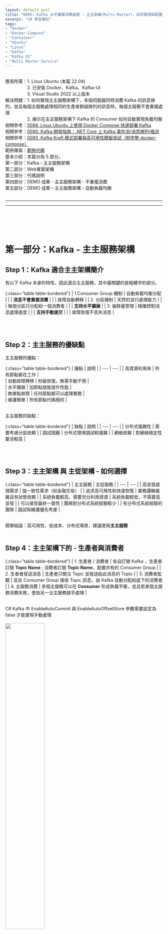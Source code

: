 ```yaml
---
layout: default_post
title: "0095. Kafka 水平擴展消費處理 - 主主架構(Multi-Master)，如何實現與配置方式"
excerpt: "C# 學習筆記"
tags: 
- "Docker"
- "Docker-Compose"
- "Container"
- "Ubuntu"
- "Linux"
- "Kafka"
- "Kafka UI"
- "Multi Master Service"
---
```


<div class="summary">
<br/>應用所需：1. Linux Ubuntu (本篇 22.04)
<br/>&emsp;&emsp;&emsp;&emsp;&emsp;2. 已安裝 Docker、Kafka、Kafka-UI
<br/>&emsp;&emsp;&emsp;&emsp;&emsp;3. Visual Studio 2022 以上版本
<br/>解決問題：1. 如何實現主主服務架構下，多個伺服器同時消費 Kafka 的訊息隊列，並且每個主服務處理相同的生產者群組隊列的訊息時，每個主服務不會重複處理
<br/>&emsp;&emsp;&emsp;&emsp;&emsp;2. 展示在主主服務架構下 Kafka 的 Consumer 如何自動實現負載均衡
<br/>相關參考：<a href="https://gotoa1234.github.io/2025/04/05/1.html">0089. Linux Ubuntu 上使用 Docker Compose 快速部署 Kafka</a>
<br/>相關參考：<a href="https://gotoa1234.github.io/2025/04/12/1.html">0090. Kafka 開發指南：.NET Core 上 Kafka 事件流(消息隊列)推送</a>
<br/>相關參考：<a href="https://gotoa1234.github.io/2025/05/10/1.html">0093. Kafka Kraft 模式部署與高可用性模擬測試（附完整 docker-compose）</a>
<br/>範例專案：<a href="https://github.com/gotoa1234/MyBlogExample/tree/main/KafkaMultiMasterServerExample">範例代碼</a>
<br/>基本介紹：本篇分為 5 部分。
<br/>第一部分：Kafka - 主主服務架構
<br/>第二部分：Web專案架構
<br/>第三部分：代碼說明
<br/>第四部分：DEMO 成果 - 主主服務架構 - 不重複消費
<br/>第五部分：DEMO 成果 - 主主服務架構 - 自動負載均衡

</div>

<div class="title">
    <br/><hr class="titleinner">
	<span></span>
	<hr class="titleinner"><br/>
</div>

<br/><br/>

<h1>第一部分：Kafka - 主主服務架構</h1>

<h2>Step 1：Kafka 適合主主架構簡介</h2>
有以下 Kafka 本身的特性，因此適合主主服務，其中最關鍵的是粗體字的部分。

{:class="table table-bordered"}
| 1.Consumer Group 機制 | 自動負載均衡分配 | 
|                       | **消息不會重複消費** | 
|                       | 故障自動轉移 | 
| 2. 分區機制 | 天然的並行處理能力 | 
|            | 每個分區只分配給一個消費者 | 
|            | **支持水平擴展** | 
| 3. 偏移量管理 | 精確控制消息處理進度 | 
|              | **支持手動提交** | 
|              | 故障恢復不丟失消息 | 


<br/><br/>

<h2>Step 2：主主服務的優缺點</h2>

主主服務的優點：

{:class="table table-bordered"}
| 優點 | 說明 |
| --- | --- | 
| 高資源利用率 | 所有節點都在工作 |  
| 自動故障轉移 | 秒級恢復，無需手動干預  |  
| 水平擴展  | 加節點就能提升性能 |  
| 無單點故障  | 任何節點都可以處理業務 |  
| 維護簡單  | 所有節點代碼相同 |  

<br/>主主服務的缺點：

{:class="table table-bordered"}
| 缺點 | 說明 |
| --- | --- | 
| 分布式複雜性 | 需要考慮分區依賴 |
| 調試困難 | 分布式環境調試較複雜 |
| 網絡依賴 | 對網絡穩定性要求較高 |


<br/><br/>


<h2>Step 3：主主架構 與 主從架構 - 如何選擇</h2>

{:class="table table-bordered"}
| 主主服務 | 主從服務 |
| --- | --- |
| 高並發處理需求 | 強一致性需求（如金融交易） |
| 追求高可用性和快速恢復 | 業務邏輯複雜且有狀態依賴 |
| 系統負載較高，需要充分利用資源 | 系統負載較低，不需要高並發 |
| 可以接受最終一致性 | 團隊對分布式系統經驗較少 |
| 有分布式系統經驗的團隊 | 調試和維護優先考慮  |

<br/>簡單結論：高可用性、低成本、分布式場景，建議使用**主主服務**
<br/><br/>



<h2>Step 4：主主架構下的 - 生產者與消費者</h2>

{:class="table table-bordered"}
| 1. 生產者 / 消費者 | 各自訂閱 Kafka ，生產者訂閱 **Topic Name** ; 消費者訂閱 **Topic Name**，配置共有的 Consumer Group |
| 2. 生者者發送消息 | 生產者只關注 Topic 並發送給此消息的 Topic  |
| 3. 消費者監聽 | 並且 Consumer Group 接收 Topic 訊息，由 Kafka 自動分配給底下的消費者 |
| 4. 主服務消費 | 多個主服務可以在 **Consumer** 形成負載平衡，並且若某個主服務消費失敗，會由另一台主服務接手處理 |
 
<br/>C# Kafka 中 EnableAutoCommit 與 EnableAutoOffsetStore 參數需要設定為 false 才能實現手動處理  
<br/> <img src="/assets/image/LearnNote/2025_06_14/000_1.png" alt="" width="50%" height="50%" />
<br/><br/>




<h1>第二部分：Web專案架構</h1>

<h2>Step 1：範例專案架構</h2>

打開<a href="https://github.com/gotoa1234/MyBlogExample/tree/main/KafkaMultiMasterServerExample">範例代碼</a>後，架構基本分成以下：
<br/>備註：此專案有參考此<a href="https://github.com/gotoa1234/MyBlogExample/tree/main/KafkaAspCoreWebExample">專案代碼</a>，因此不用重新實作 Kafka 

{:class="table table-bordered"}
| 1. Service - BackGround | ： | 背景服務，持續輪詢 Kafka 持續消費指定的 TopicName 並使用共同的 ConsumerGroup 進行消費訊息 | 
| 2. Web 控制器  | ： | 參考專案後，需將 HomeController 改名成另一個名稱，避免衝突 | 
| 3. 初始化配置  | ： | 基本的依賴注入，並且引用 Kafka Confluent 套件，並註冊背景服務  | 

<br/> <img src="/assets/image/LearnNote/2025_06_14/000_2.png" alt="" width="50%" height="50%" />
<br/><br/>




<h1>第三部分：代碼說明</h1>

<h2>Step 1： Service - BackGround</h2>
這是主主服務最核心部分：背景服務分成 2 部分，第一部分是執行背景工作 - 持續消費 ; 第二部分是關閉時的釋放資源
<br/>要實現主主服務架構，必須在 2-1. ~ 2-5. 設定好手動執行消費
<br/>然後 3-1. 才能讓主服務正常響應 Kafka 已經消費完畢。

``` C#
public class KafkaMultiMasterConsumerHostedService : BackgroundService
{
    private readonly ILogger<KafkaMultiMasterConsumerHostedService> _logger;
    private readonly IKafkaConsumerService _kafkaConsumerService;
    private readonly KafkaConfigOptions _kafkaConfig;
    private IConsumer<string, string> _consumer;
    private readonly IConfiguration _configuration;
    private bool _isConnected = false;

    public KafkaMultiMasterConsumerHostedService(ILogger<KafkaMultiMasterConsumerHostedService> logger,
        IKafkaConsumerService kafkaConsumerService,
        IConfiguration configuration,
        IOptions<KafkaConfigOptions> kafkaConfigOptions)
    {
        _logger = logger;
        _kafkaConsumerService = kafkaConsumerService;
        _kafkaConfig = kafkaConfigOptions.Value;
        _configuration = configuration;
    }

    /// <summary>
    /// 一、持續執行的背景工作
    /// </summary>        
    protected override async Task ExecuteAsync(CancellationToken stoppingToken)
    {
        try
        {
            // 1. 記錄配置資訊
            var urls = _configuration["urls"] ?? string.Empty;
            _logger.LogInformation($"當前主服務位置: {urls}");
            _logger.LogInformation($"嘗試連接到 Kafka 伺服器: {_kafkaConfig.BootstrapServers}");
            _logger.LogInformation($"傾聽生產者的主題: {_kafkaConfig.TopicName}");
            _logger.LogInformation($"消費者群組多個主主都是用相同的: {_kafkaConfig.ConsumerGroupId}");
            
            
            // 2. 初始化 Kafka 消費者
            var consumerConfig = new ConsumerConfig
            {
                BootstrapServers = _kafkaConfig.BootstrapServers,
                GroupId = _kafkaConfig.ConsumerGroupId,
                AutoOffsetReset = AutoOffsetReset.Earliest,
                EnableAutoCommit = false,// 2-1. 自動提交 true:啟動 false:關閉，若想要代碼邏輯處理完成在自行設定為消費完成需要使用 false
                EnableAutoOffsetStore = false,   // 2-2 加入這行：關閉自動偏移量存儲 ，若不關閉，即使手動沒提交也會自動往前 Offset ，導致無法重新消費此筆訊息
                SocketTimeoutMs = 10000,
                RetryBackoffMs = 1000,
                SessionTimeoutMs = 6000,        // 2-3. Session Timeout 時間 6 秒
                HeartbeatIntervalMs = 2000,     // 2-4. 心跳 2秒 (必須 < SessionTimeoutMs)
                MaxPollIntervalMs = 10000,      // 2-5. 設定輪詢超時超過 10 秒就換機器處理此筆訊息 (必須 >= SessionTimeoutMs)                    
            };

          
            try
            {
                _consumer = new ConsumerBuilder<string, string>(consumerConfig).Build();
                _consumer.Subscribe(_kafkaConfig.TopicName);
                _logger.LogInformation($"成功連接並訂閱主題: {_kafkaConfig.TopicName}");
            }
            catch (Exception ex)
            {
                _logger.LogError($"連接到 Kafka 失敗: {ex.Message}");
                _logger.LogWarning("應用程式將繼續運行，但 Kafka 消費功能將不可用");
                return;
            }

            var taskCompletionSource = new TaskCompletionSource<bool>();
            _ = Task.Run(async () =>
            {
                try
                {
                    while (!stoppingToken.IsCancellationRequested)
                    {
                        try
                        {
                            // 3. 處理生產資料，取出
                            var consumeResult = _consumer.Consume(TimeSpan.FromSeconds(1));

                            if (consumeResult != null && !consumeResult.IsPartitionEOF)
                            {
                                _consumer.Commit(consumeResult); // 3-1. 完成手動提交給 Kafka 告知此筆訊息已消費
                                _logger.LogInformation($"收到 Kafka 訊息: 鍵={consumeResult.Message.Key}, 值={consumeResult.Message.Value}");
                            }
                        }
                        catch (ConsumeException ex)
                        {
                            // 3-2. 失敗時重新丟回 Kafka 處理剛剛那筆資訊
                            _logger.LogError($"消費時出錯: {ex.Error.Reason}");                                
                            await Task.Delay(5000, stoppingToken);
                        }
                        catch (OperationCanceledException)
                        {                                
                            break;
                        }
                        catch (Exception ex)
                        {
                            _logger.LogError($"未預期錯誤: {ex.Message}");                                
                            await Task.Delay(5000, stoppingToken);
                        }
                    }
                }
                catch (Exception ex)
                {
                    _logger.LogError($"消費線程發生未處理錯誤: {ex.Message}");
                }
                finally
                {
                    taskCompletionSource.TrySetResult(true);
                }
            }, stoppingToken);

            // 4. 主線程等待取消信號
            await taskCompletionSource.Task;
        }
        catch (Exception ex)
        {
            _logger.LogError($"背景服務執行時發生未處理異常: {ex.Message}");
        }
    }

    /// <summary>
    /// 二、停止背景服務時 EX: 關閉、停用
    /// </summary>        
    public override Task StopAsync(CancellationToken stoppingToken)
    {
        if (_isConnected)
        {
            _logger.LogInformation("正在關閉 Kafka 消費者");
            _consumer?.Close();
            _consumer?.Dispose();
        }
        return base.StopAsync(stoppingToken);
    }
}
```


<br/><br/>

<h2>Step 2： Web 控制器</h2>
cs 檔案、Namespace、建構式更名即可，避免與參考專案的 HomeController 衝突

``` C#
public class MulitMasterHomeController : Controller
{
    private readonly ILogger<MulitMasterHomeController> _logger;
    public MulitMasterHomeController(ILogger<MulitMasterHomeController> logger)
    {
        _logger = logger;
    }
}
```


<br/><br/>

<h2>Step 3： 初始化配置</h2>
依賴注入所需的 Program.cs 配置，此專案只負責持續運行背景服務。

```C#
var builder = WebApplication.CreateBuilder(args);

// Add services to the container.
builder.Services.AddControllersWithViews();

// 1. 註冊 Kafka 配置選項
builder.Services.Configure<KafkaConfigOptions>(builder.Configuration.GetSection("KafkaConfig"));

// 2-1. 註冊 Kafka 服務
builder.Services.AddSingleton<IKafkaConsumerService, KafkaConsumerService>();
builder.Services.AddSingleton<IKafkaProducerService, KafkaProducerService>();

// 2-2. 註冊 Kafka 主服務
builder.Services.AddHostedService<KafkaMultiMasterConsumerHostedService>();


var app = builder.Build();

... 略

app.Run();

```

<br/><br/>




<h1>第四部分：DEMO 成果 - 主主服務架構 - 不重複消費</h1>

<h2>Step 1：預期結果</h2>
每個生產者消息會分配到每個主服務器上進行消費，讓 A , B 服務器都可收到資料，並且不會重複執行。
<br/> <img src="/assets/image/LearnNote/2025_06_14/011.png" alt="" width="30%" height="30%" />
<br/><br/>

<h2>Step 2：部署相同專案代碼 - 第 1 台</h2>
Visual Studio 2022 -> 發布 -> 某個資料夾
<br/>發布檔案後，先將 **appsettings.json** 中的 ConsumerGroupId 參數， 2 台服務必須相同

``` yml
 "ConsumerGroupId": "multi-master-consumer-group"
```

<br/> <img src="/assets/image/LearnNote/2025_06_14/001.png" alt="" width="70%" height="70%" />
<br/><br/>


<h2>Step 3：部署相同專案代碼 - 第 2 台</h2>
另一台也相同配置

``` yml
 "ConsumerGroupId": "multi-master-consumer-group"
```

<br/> <img src="/assets/image/LearnNote/2025_06_14/002.png" alt="" width="70%" height="70%" />
<br/><br/>



<h2>Step 4：啟動 2 台主服務 & 一筆生產者訊息</h2>
1. 對第 1 台機器執行以下指令

``` shell
dotnet KafkaMultiMasterServerExample.dll --urls=http://localhost:6001
```

<br/>
<br/>2. 對第 2 台機器執行以下指令

``` shell
dotnet KafkaMultiMasterServerExample.dll --urls=http://localhost:6002
```

<br/>
<br/>3. 可以在生產者發送訊息裡面發送 1 筆資料，可以看到目前只有 **Port : 6002** 的機器收到該消息
<br/> <img src="/assets/image/LearnNote/2025_06_14/003.png" alt="" width="70%" height="70%" />
<br/><br/>

<h2>Step 5：再次發送生產者訊息</h2>
然後再持續推送生產者訊息
<br/> <img src="/assets/image/LearnNote/2025_06_14/004.png" alt="" width="50%" height="50%" />
<br/><br/>

<h2>Step 6：另一台機器收到此消息 - Demo成功</h2>
這次輪到另一台進行消費，實現主主服務的架構
<br/> <img src="/assets/image/LearnNote/2025_06_14/005.png" alt="" width="70%" height="70%" />
<br/><br/>


<h1>第五部分：DEMO 成果 - 主主服務架構 - 自動負載均衡</h1>

<h2>Step 1：預期結果</h2>
當一條消息在主服務器 A 時，若異常會讓主服務器 B 進行消費。 (左 -> 右)
<br/> <img src="/assets/image/LearnNote/2025_06_14/012.png" alt="" width="100%" height="100%" />
<br/><br/>

<h2>Step 2：模擬 1 台服務消費失敗的狀況</h2>
將代碼手動反饋 Kafka 完成的地方註解，並且增加 Log

``` C#
_logger.LogInformation($"【故意不手動提交，模擬此主服務異常】 當前主服務位置: {urls}");
//_consumer.Commit(consumeResult); // 3-1. 完成手動提交給 Kafka 告知此筆訊息已消費
```

<br/> <img src="/assets/image/LearnNote/2025_06_14/006.png" alt="" width="100%" height="100%" />
<br/><br/>


<h2>Step 3：模擬代碼 - 部署到第 1 台機器</h2>
Visual Studio -> 發布 
<br/> <img src="/assets/image/LearnNote/2025_06_14/007.png" alt="" width="70%" height="70%" />
<br/>
<br/>將第 1 台機器的部署檔案更新，並且重新啟動

``` shell
dotnet KafkaMultiMasterServerExample.dll --urls=http://localhost:6001
```

<br/> <img src="/assets/image/LearnNote/2025_06_14/008.png" alt="" width="70%" height="70%" />
<br/><br/>

<h2>Step 4：發送生產者消息</h2>
發送 1 筆 Key: 623 Value:623 的資料
<br/> <img src="/assets/image/LearnNote/2025_06_14/009.png" alt="" width="50%" height="50%" />
<br/><br/>

<h2>Step 5：異常時，另台機器重新消費此訊息 - Demo成功</h2>
當主服務 1 機器異常時，會將消息還給 Kafka ，然後 Kafka 會再自動負載均衡的將此訊息給其他活著並且訂閱 **multi-master-consumer-group** 的消費者群組的服務。
<br/> <img src="/assets/image/LearnNote/2025_06_14/010.png" alt="" width="70%" height="70%" />
<br/><br/>
